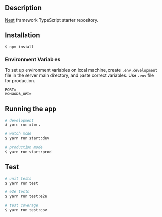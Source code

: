 ## Description

[Nest](https://github.com/nestjs/nest) framework TypeScript starter repository.

## Installation

```bash
$ npm install
```

### Environment Variables 

To set up environment variables on local machine, create `.env.development` file in the server main directory,
and paste correct variables. Use `.env` file for production.

```
PORT=
MONGODB_URI=
```

## Running the app

```bash
# development
$ yarn run start

# watch mode
$ yarn run start:dev

# production mode
$ yarn run start:prod
```

## Test

```bash
# unit tests
$ yarn run test

# e2e tests
$ yarn run test:e2e

# test coverage
$ yarn run test:cov
```